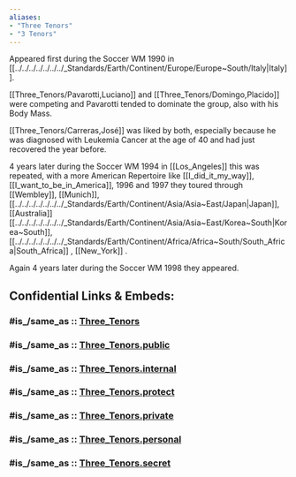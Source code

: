 ```yaml
---
aliases:
- "Three Tenors"
- "3 Tenors"
---
```


Appeared first during the Soccer WM 1990 in [[../../../../../../../_Standards/Earth/Continent/Europe/Europe~South/Italy|Italy]]. 

[[Three_Tenors/Pavarotti,Luciano]] and [[Three_Tenors/Domingo,Placido]] were competing 
and Pavarotti tended to dominate the group, also with his Body Mass. 

[[Three_Tenors/Carreras,José]] was liked by both, 
especially because he was diagnosed with Leukemia Cancer at the age of 40
and had just recovered the year before. 

4 years later during the Soccer WM 1994 in [[Los_Angeles]] this was repeated, 
with a more American Repertoire  like [[I_did_it_my_way]], [[I_want_to_be_in_America]], 
1996 and 1997 they toured through [[Wembley]], [[Munich]], [[../../../../../../../_Standards/Earth/Continent/Asia/Asia~East/Japan|Japan]], [[Australia]]
[[../../../../../../../_Standards/Earth/Continent/Asia/Asia~East/Korea~South|Korea~South]], [[../../../../../../../_Standards/Earth/Continent/Africa/Africa~South/South_Africa|South_Africa]] , [[New_York]] . 

Again 4 years later during the Soccer WM 1998 they appeared. 


## Confidential Links & Embeds: 

### #is_/same_as :: [Three_Tenors](/_Standards/Society/Communication/Media/Music/Musician/Music~Band/Three_Tenors.md) 

### #is_/same_as :: [Three_Tenors.public](/_public/Society/Communication/Media/Music/Musician/Music~Band/Three_Tenors.public.md) 

### #is_/same_as :: [Three_Tenors.internal](/_internal/Society/Communication/Media/Music/Musician/Music~Band/Three_Tenors.internal.md) 

### #is_/same_as :: [Three_Tenors.protect](/_protect/Society/Communication/Media/Music/Musician/Music~Band/Three_Tenors.protect.md) 

### #is_/same_as :: [Three_Tenors.private](/_private/Society/Communication/Media/Music/Musician/Music~Band/Three_Tenors.private.md) 

### #is_/same_as :: [Three_Tenors.personal](/_personal/Society/Communication/Media/Music/Musician/Music~Band/Three_Tenors.personal.md) 

### #is_/same_as :: [Three_Tenors.secret](/_secret/Society/Communication/Media/Music/Musician/Music~Band/Three_Tenors.secret.md)


